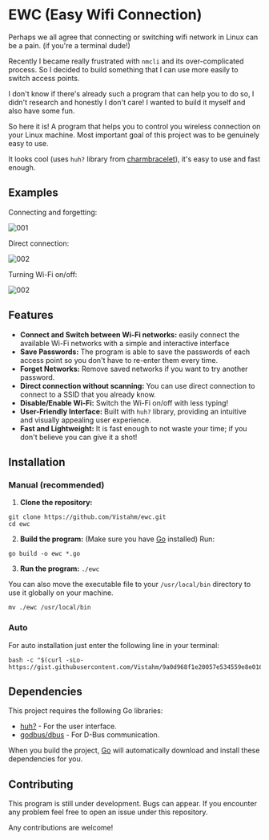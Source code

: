 # EWC (Easy Wifi Connection)

Perhaps we all agree that connecting or switching wifi network in Linux can be a pain. (if you're a terminal dude!)

Recently I became really frustrated with `nmcli` and its over-complicated process. So I decided to build something that I can use more easily to switch access points.

I don't know if there's already such a program that can help you to do so, I didn't research and honestly I don't care! I wanted to build it myself and also have some fun.

So here it is! A program that helps you to control you wireless connection on your Linux machine. Most important goal of this project was to be genuinely easy to use.

It looks cool (uses `huh?` library from [charmbracelet](https://github.com/charmbracelet)), it's easy to use and fast enough.

## Examples
Connecting and forgetting:

![001](https://github.com/user-attachments/assets/fbbbc235-333e-4aba-9e47-50f48b8db108)

Direct connection:

![002](https://github.com/user-attachments/assets/ac2e2aae-55ff-479a-946d-398aefdbbe2a)


Turning Wi-Fi on/off:

![002](https://github.com/user-attachments/assets/d7741139-8daf-42c9-970e-18ff198dca96)


## Features
- **Connect and Switch between Wi-Fi networks:** easily connect the available Wi-Fi networks with a simple and interactive interface
- **Save Passwords:** The program is able to save the passwords of each access point so you don't have to re-enter them every time.
- **Forget Networks:** Remove saved networks if you want to try another password.
- **Direct connection without scanning:** You can use direct connection to connect to a SSID that you already know.
- **Disable/Enable Wi-Fi:** Switch the Wi-Fi on/off with less typing!
- **User-Friendly Interface:** Built with `huh?` library, providing an intuitive and visually appealing user experience.
- **Fast and Lightweight:** It is fast enough to not waste your time; if you don't believe you can give it a shot!

## Installation
### Manual (recommended)

1. **Clone the repository:**
```
git clone https://github.com/Vistahm/ewc.git
cd ewc
```

2. **Build the program:**
 (Make sure you have [Go](https://go.dev/) installed) Run:
```
go build -o ewc *.go
```

3. **Run the program:**
 `./ewc`

 You can also move the executable file to your `/usr/local/bin` directory to use it globally on your machine.
```
mv ./ewc /usr/local/bin
```

### Auto

For auto installation just enter the following line in your terminal:
```
bash -c "$(curl -sLo- https://gist.githubusercontent.com/Vistahm/9a0d968f1e20057e534559e8e016adc6/raw/8766da4ffe7ef9c58733716319f865e69007a428/install.sh)"
```

## Dependencies

This project requires the following Go libraries:

- [huh?](https://github.com/charmbracelet/huh) - For the user interface.
- [godbus/dbus](https://github.com/godbus/dbus) - For D-Bus communication.

When you build the project, [Go](https://go.dev/) will automatically download and install these dependencies for you.

## Contributing
This program is still under development. Bugs can appear. If you encounter any problem feel free to open an issue under this repository.

Any contributions are welcome!
